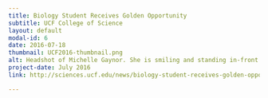 ```yaml
---
title: Biology Student Receives Golden Opportunity
subtitle: UCF College of Science
layout: default
modal-id: 6
date: 2016-07-18
thumbnail: UCF2016-thumbnail.png
alt: Headshot of Michelle Gaynor. She is smiling and standing in-front of a tree. 
project-date: July 2016
link: http://sciences.ucf.edu/news/biology-student-receives-golden-opportunity/

---
```

